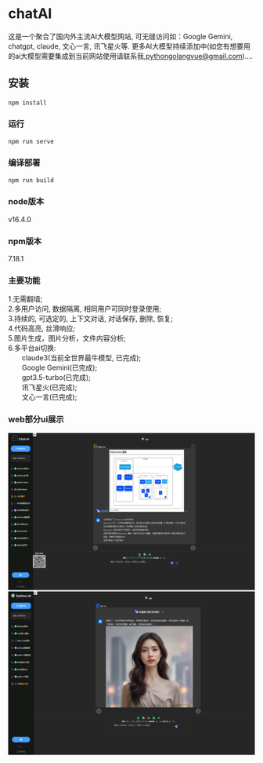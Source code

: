 # chatAI
这是一个聚合了国内外主流AI大模型网站, 可无缝访问如：Google Gemini, chatgpt, claude, 文心一言, 讯飞星火等. 更多AI大模型持续添加中(如您有想要用的ai大模型需要集成到当前网站使用请联系我,pythongolangvue@gmail.com)....

## 安装
```
npm install
```

### 运行
```
npm run serve
```

### 编译部署
```
npm run build
```

### node版本
v16.4.0  

### npm版本
7.18.1

### 主要功能
1.无需翻墙;  
2.多用户访问, 数据隔离, 相同用户可同时登录使用;  
3.持续的, 可选定的, 上下文对话, 对话保存, 删除, 恢复;  
4.代码高亮, 丝滑响应;  
5.图片生成，图片分析，文件内容分析;  
6.多平台ai切换:  
&emsp;&emsp;claude3(当前全世界最牛模型, 已完成);  
&emsp;&emsp;Google Gemini(已完成);  
&emsp;&emsp;gpt3.5-turbo(已完成);  
&emsp;&emsp;讯飞星火(已完成);  
&emsp;&emsp;文心一言(已完成);  

### web部分ui展示
![chat-ui-1](main-1.png)   
![chat-ui-1](main-2.png)   

